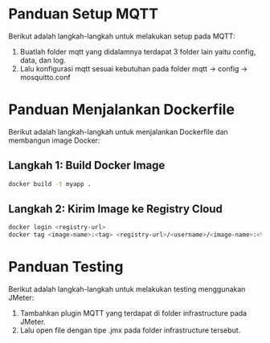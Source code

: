 # Panduan Setup MQTT

Berikut adalah langkah-langkah untuk melakukan setup pada MQTT:
1. Buatlah folder mqtt yang didalamnya terdapat 3 folder lain yaitu config, data, dan log.
2. Lalu konfigurasi mqtt sesuai kebutuhan pada folder mqtt -> config -> mosquitto.conf

# Panduan Menjalankan Dockerfile

Berikut adalah langkah-langkah untuk menjalankan Dockerfile dan membangun image Docker:

## Langkah 1: Build Docker Image

```bash
docker build -t myapp .
```

## Langkah 2: Kirim Image ke Registry Cloud
```bash
docker login <registry-url>
docker tag <image-name>:<tag> <registry-url>/<username>/<image-name>:<tag>
```

# Panduan Testing

Berikut adalah langkah-langkah untuk melakukan testing menggunakan JMeter:
1. Tambahkan plugin MQTT yang terdapat di folder infrastructure pada JMeter.
2. Lalu open file dengan tipe .jmx pada folder infrastructure tersebut.
